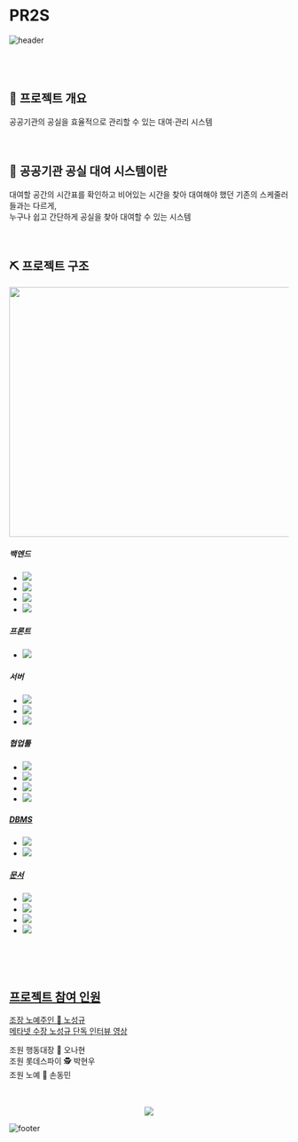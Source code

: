 # PR2S 
![header](https://capsule-render.vercel.app/api?type=waving&color=auto&height=200&section=header&text=Public%20Room%20Reserve%20System&fontColor=&fontSize=50&fontAlign=50&desc=공공기관%20공실%20대여%20시스템&descSize=25&descAlign=70&descAlignY=75)
<br>
<br>
<br>
<br>

## 📃 프로젝트 개요
공공기관의 공실을 효율적으로 관리할 수 있는 대여·관리 시스템
<br>
<br>
<br>
## 🚪 공공기관 공실 대여 시스템이란
대여할 공간의 시간표를 확인하고 비어있는 시간을 찾아 대여해야 했던 기존의 스케줄러들과는 다르게,   
누구나 쉽고 간단하게 공실을 찾아 대여할 수 있는 시스템
<br>
<br>
<br>   
## ⛏️ 프로젝트 구조
<img src="https://user-images.githubusercontent.com/85435031/176792417-6bb40241-7fc9-4e94-ba1e-9ea09b64ad7d.png" width="600" height="450"/>

##### 백엔드
- <img src="https://img.shields.io/badge/JDK 11-007396?style=flat&logo=Jacva&logoColor=white">
- <img src="https://img.shields.io/badge/Gradle-02303A?style=flat&logo=Gradle&logoColor=white">
- <img src="https://img.shields.io/badge/Spring Boot-6DB33F?style=flat&logo=Spring Boot&logoColor=white">
- <img src="https://img.shields.io/badge/JPA - Hibernate-brightgreen?style=flat&logo=&logoColor=white">

##### 프론트
- <img src="https://img.shields.io/badge/ThymeLeaf-005F0F?style=flat&logo=Thymeleaf&logoColor=white">

##### 서버
- <img src="https://img.shields.io/badge/AWS EC2-FF9900?style=flat&logo=Amazon ECS&logoColor=white">
- <img src="https://img.shields.io/badge/AWS RDB-4053D6?style=flat&logo=Amazon DynamoDB&logoColor=white">
- <img src="https://img.shields.io/badge/CentOS-262577?style=flat&logo=CentOS&logoColor=white">

##### 협업툴
- <a href="https://github.com/nsnnsn12/pr2s" target="_blank"><img src="https://img.shields.io/badge/Git-F05032?style=flat&logo=Git&logoColor=white">
- <a href="" target="_blank"><img src="https://img.shields.io/badge/Google Sheets-34A853?style=flat&logo=Google Sheets&logoColor=white">
- <a href="https://www.notion.so/fad60bd617dd45ecbdd1fccccf2bfa31" target="_blank"><img src="https://img.shields.io/badge/Notion-000000?style=flat&logo=Notion&logoColor=white">
- <img src="https://img.shields.io/badge/Google Meet-00897B?style=flat&logo=Google Meet&logoColor=white">

##### DBMS
- <img src="https://img.shields.io/badge/Maria DB - 운영DB-003545?style=flat&logo=MariaDB&logoColor=white">
- <img src="https://img.shields.io/badge/H2 - 로컬DB-lightgrey?style=flat&logo=&logoColor=white">

##### 문서
- <a href="https://docs.google.com/spreadsheets/d/10sGIVokd4jCGOZaaMUWJflwkWZVt1JfnQHN0Qb7fANw/edit#gid=0" target="_blank"><img src="https://img.shields.io/badge/기능명세서-informational?style=flat&logo=&logoColor=white">
- <a href="https://www.erdcloud.com/d/Hnit3ncEPttC8NTwB" target="_blank"><img src="https://img.shields.io/badge/ERD-ERD CLOUD-blueviolet?style=flat&logo=&logoColor=white">   
- <img src="https://img.shields.io/badge/JAVA Doc-success?style=flat&logo=&logoColor=white">   
- <a href="https://continuous-lumber-2f3.notion.site/2bc03ab2f4364117a84f2d183a88a375" target="_blank"><img src="https://img.shields.io/badge/개발 규칙 가이드-important?style=flat&logo=&logoColor=white">   

<br>
<br>
<br>
  
## 프로젝트 참여 인원 
조장 노예주인 🥕 노성규 <br>
[메타넷 수장 노성규 단독 인터뷰 영상][메타넷 수장 노성규 단독 인터뷰 영상]
  
[메타넷 수장 노성규 단독 인터뷰 영상]: https://www.youtube.com/watch?v=stQT26gjjbI "메타넷 일진 인터뷰 영상"

조원 행동대장 👊 오나현 <br>
조원 롯데스파이 🕵️ 박현우 <br>
조원 노예 🐴 손동민 <br>
<br>
<br>
<a href="https://hits.seeyoufarm.com"><div align=center><img src="https://hits.seeyoufarm.com/api/count/incr/badge.svg?url=https%3A%2F%2Fgithub.com%2Fnsnnsn12%2Fpr2s&count_bg=%23FF0041&title_bg=%23555555&icon=firefoxbrowser.svg&icon_color=%23FFFFFF&title=hits&edge_flat=false"/></div></a>

![footer](https://capsule-render.vercel.app/api?section=footer&color=random)
